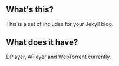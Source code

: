 ## What's this?
This is a set of includes for your Jekyll blog.
## What does it have?
DPlayer, APlayer and WebTorrent currently.
